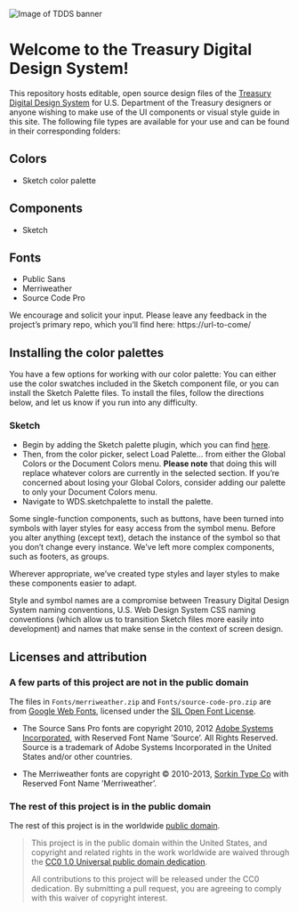 ![Image of TDDS banner](https://repository-images.githubusercontent.com/214237081/8d4b8a80-f5b3-11e9-8be9-d08314457a48)

# Welcome to the Treasury Digital Design System!

This repository hosts editable, open source design files of the [Treasury Digital Design System](https://url-to-come/) for U.S. Department of the Treasury designers or anyone wishing to make use of the UI components or visual style guide in this site. The following file types are available for your use and can be found in their corresponding folders:

## Colors
- Sketch color palette

## Components
- Sketch

## Fonts
- Public Sans
- Merriweather
- Source Code Pro

We encourage and solicit your input. Please leave any feedback in the project’s primary repo, which you’ll find here: https://url-to-come/

## Installing the color palettes

You have a few options for working with our color palette: You can either use the color swatches included in the Sketch component file, or you can install the Sketch Palette files. To install the files, follow the directions below, and let us know if you run into any difficulty.

### Sketch

* Begin by adding the Sketch palette plugin, which you can find [here](https://github.com/andrewfiorillo/sketch-palettes).
* Then, from the color picker, select Load Palette... from either the Global Colors or the Document Colors menu. **Please note** that doing this will replace whatever colors are currently in the selected section. If you’re concerned about losing your Global Colors, consider adding our palette to only your Document Colors menu.
* Navigate to WDS.sketchpalette to install the palette.

Some single-function components, such as buttons, have been turned into symbols with layer styles for easy access from the symbol menu. Before you alter anything (except text), detach the instance of the symbol so that you don’t change every instance. We’ve left more complex components, such as footers, as groups.

Wherever appropriate, we’ve created type styles and layer styles to make these components easier to adapt.

Style and symbol names are a compromise between Treasury Digital Design System naming conventions, U.S. Web Design System CSS naming conventions (which allow us to transition Sketch files more easily into development) and names that make sense in the context of screen design.

## Licenses and attribution

### A few parts of this project are not in the public domain

The files in `Fonts/merriweather.zip` and `Fonts/source-code-pro.zip` are from [Google Web Fonts](https://www.google.com/fonts#UsePlace:use/Collection:Source+Code+Pro:400,300,400italic,700,700italic|Merriweather:400,300,400italic,700,700italic), licensed under the [SIL Open Font License](http://scripts.sil.org/cms/scripts/page.php?item_id=OFL).

* The Source Sans Pro fonts are copyright 2010, 2012 [Adobe Systems Incorporated](http://www.adobe.com/), with Reserved Font Name ’Source’. All Rights Reserved. Source is a trademark of Adobe Systems Incorporated in the United States and/or other countries.

* The Merriweather fonts are copyright © 2010-2013, [Sorkin Type Co](www.sorkintype.com) with Reserved Font Name ’Merriweather’.

### The rest of this project is in the public domain

The rest of this project is in the worldwide [public domain](LICENSE.md).

> This project is in the public domain within the United States, and copyright and related rights in the work worldwide are waived through the [CC0 1.0 Universal public domain dedication](https://creativecommons.org/publicdomain/zero/1.0/).
>
> All contributions to this project will be released under the CC0 dedication. By submitting a pull request, you are agreeing to comply with this waiver of copyright interest.
